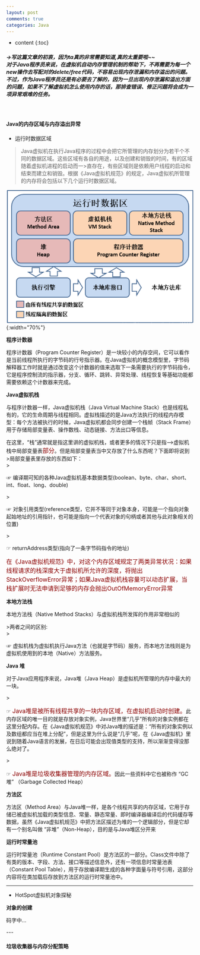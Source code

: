 ```yaml
---
layout: post
comments: true
categories: Java
---
```


* content
{:toc}


<h5 align="left">
    →写这篇文章的初衷，因为ta真的非常需要知道,真的太重要啦~~<br>
    对于Java程序员来说，在虚拟机自动内存管理机制的帮助下，不再需要为每一个new操作去写配对的delete/free代码，不容易出现内存泄漏和内存溢出的问题。不过，作为Java程序员还是有必要去了解的，因为一旦出现内存泄漏和溢出方面的问题，如果不了解虚拟机怎么使用内存的话，那排查错误、修正问题将会成为一项异常艰难的任务。
</h5><br>

#### Java的内存区域与内存溢出异常
* 运行时数据区域<br>

>Java虚拟机在执行Java程序的过程中会把它所管理的内存划分为若干个不同的数据区域。这些区域有各自的用途，以及创建和销毁的时间，有的区域随着虚拟机进程的启动而一>直存在，有些区域则是依赖用户线程的启动和结束而建立和销毁。根据《Java虚拟机规范》的规定，Java虚拟机所管理的内存将会包括以下几个运行时数据区域。

![avatar](/static/img/JVM_RunningMemory.png){:width="70%"}

**程序计数器**
<p>程序计数器（Program Counter Register）是一块较小的内存空间，它可以看作是当前线程所执行的字节码的行号指示器。在Java虚拟机的概念模型里，字节码解释器工作时就是通过改变这个计数器的值来选取下一条需要执行的字节码指令，它是程序控制流的指示器，分支、循环、跳转、异常处理、线程恢复等基础功能都需要依赖这个计数器来完成。</p>

**Java虚拟机栈**
<p>与程序计数器一样，Java虚拟机栈（Java Virtual Machine Stack）也是线程私有的，它的生命周期与线程相同。虚拟栈描述的是Java方法执行的线程内存模型：每个方法被执行的时候，Java虚拟机都会同步创建一个栈帧（Stack Frame）用于存储局部变量表、操作数栈、动态链接、方法出口等信息。</p>
在这里，“栈”通常就是指这里讲的虚拟机栈，或者更多的情况下只是指-->虚拟机栈中局部变量表<font  size="3" color="#8B0000">部分</font>。但是局部变量表当中又存放了什么东西呢？下面即将说到
>局部变量表里存放的东西如下：<br>
><p>☞ 编译期可知的各种Java虚拟机基本数据类型(boolean、byte、char、short、int、float、long、double)<br></p>
><p>☞ 对象引用类型(reference类型，它并不等同于对象本身，可能是一个指向对象起始地址的引用指针，也可能是指向一个代表对象的句柄或者其他与此对象相关的位置)<br></p>
><p>☞ returnAddress类型(指向了一条字节码指令的地址)<br></p>

<p><font  size="3" color="#8B0000">在《Java虚拟机规范》中，对这个内存区域规定了两类异常状况：如果线程请求的栈深度大于虚拟机所允许的深度，将抛出StackOverflowError异常；如果Java虚拟机栈容量可以动态扩展，当栈扩展时无法申请到足够的内存会抛出OutOfMemoryError异常</font></p>

**本地方法栈**
<p>本地方法栈（Native Method Stacks）与虚拟机栈所发挥的作用非常相似的</p>
>两者之间的区别:<br>
><p>☞ 虚拟机栈为虚拟机执行Java方法（也就是字节码）服务，而本地方法栈则是为虚拟机使用到的本地（Native）方法服务。</p>

**Java 堆**
<p>对于Java应用程序来说，Java堆（Java Heap）是虚拟机所管理的内存中最大的一块。</p>
><p>☞ <font  size="3" color="#8B0000">Java堆是被所有线程共享的一块内存区域，在虚拟机启动时创建。</font>此内存区域的唯一目的就是存放对象实例，Java世界里“几乎”所有的对象实例都在这里分配内存。在《Java虚拟机规范》中对Java堆的描述是：“所有的对象实例以及数组都应当在堆上分配”，但是这里为什么说是“几乎”呢，在《Java虚拟机》里说到随着Java语言的发展，在日后可能会出现值类型的支持，所以渐渐变得没那么绝对了。</p>
><p>☞ <font  size="3" color="#8B0000">Java堆是垃圾收集器管理的内存区域。</font>因此一些资料中它也被称作 “GC堆” （Garbage Collected Heap）</p>

**方法区**
<p>方法区（Method Area）与Java堆一样，是各个线程共享的内存区域，它用于存储已被虚拟机加载的类型信息、常量、静态常量、即时编译器编译后的代码缓存等数据，虽然《Java虚拟机规范》中把方法区描述为堆的一个逻辑部分，但是它却有一个别名叫做 “非堆”（Non-Heap），目的是与Java堆区分开来</p>

**运行时常量池**
<p>运行时常量池（Runtime Constant Pool）是方法区的一部分。Class文件中除了有类的版本、字段、方法、接口等描述信息外，还有一项信息时常量池表（Constant Pool Table），用于存放编译期生成的各种字面量与符号引用，这部分内容将在类加载后存放到方法区的运行时常量池中。</p>

---

* HotSpot虚拟机对象探秘

**对象的创建**
<p>码字中...</p>
---

#### 垃圾收集器与内存分配策略



